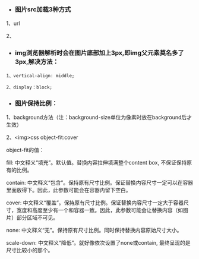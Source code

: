 * ### 图片src加载3种方式

1、url

2、



* ### img浏览器解析时会在图片底部加上3px,即img父元素莫名多了3px,解决方法：

`1、vertical-align: middle;`

`2、display：block;`

* ### 图片保持比例：

1、background方法（注：background-size单位为像素时放在background后才生效）

2、&lt;img&gt;css object-fit:cover

object-fit的值：

fill: 中文释义“填充”。默认值。替换内容拉伸填满整个content box, 不保证保持原有的比例。

contain: 中文释义“包含”。保持原有尺寸比例。保证替换内容尺寸一定可以在容器里面放得下。因此，此参数可能会在容器内留下空白。

cover: 中文释义“覆盖”。保持原有尺寸比例。保证替换内容尺寸一定大于容器尺寸，宽度和高度至少有一个和容器一致。因此，此参数可能会让替换内容（如图片）部分区域不可见。

none: 中文释义“无”。保持原有尺寸比例。同时保持替换内容原始尺寸大小。

scale-down: 中文释义“降低”。就好像依次设置了none或contain, 最终呈现的是尺寸比较小的那个。

